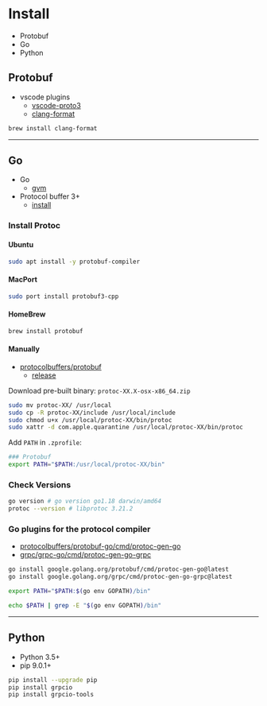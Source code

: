 # Install

- Protobuf
- Go
- Python

## Protobuf

- vscode plugins
  - [vscode-proto3](https://marketplace.visualstudio.com/items?itemName=zxh404.vscode-proto3)
  - [clang-format](https://marketplace.visualstudio.com/items?itemName=xaver.clang-format)

```bash
brew install clang-format
```

---

## Go

- Go
  - [gvm](https://github.com/moovweb/gvm)
- Protocol buffer 3+
  - [install](https://grpc.io/docs/protoc-installation/)
  
### Install Protoc

#### Ubuntu

```bash
sudo apt install -y protobuf-compiler
```

#### MacPort

```bash
sudo port install protobuf3-cpp
```

#### HomeBrew

```bash
brew install protobuf
```

#### Manually

- [protocolbuffers/protobuf](https://github.com/protocolbuffers/protobuf)
   - [release](https://github.com/protocolbuffers/protobuf/releases/latest)

Download pre-built binary: `protoc-XX.X-osx-x86_64.zip`

```bash
sudo mv protoc-XX/ /usr/local
sudo cp -R protoc-XX/include /usr/local/include
sudo chmod u+x /usr/local/protoc-XX/bin/protoc
sudo xattr -d com.apple.quarantine /usr/local/protoc-XX/bin/protoc
```

Add `PATH` in `.zprofile`:

```bash
### Protobuf
export PATH="$PATH:/usr/local/protoc-XX/bin"
```

### Check Versions

```bash
go version # go version go1.18 darwin/amd64
protoc --version # libprotoc 3.21.2
```

### Go plugins for the protocol compiler

- [protocolbuffers/protobuf-go/cmd/protoc-gen-go](https://github.com/protocolbuffers/protobuf-go/tree/master/cmd/protoc-gen-go)
- [grpc/grpc-go/cmd/protoc-gen-go-grpc](https://github.com/grpc/grpc-go/tree/master/cmd/protoc-gen-go-grpc)

```bash
go install google.golang.org/protobuf/cmd/protoc-gen-go@latest
go install google.golang.org/grpc/cmd/protoc-gen-go-grpc@latest
```

```bash
export PATH="$PATH:$(go env GOPATH)/bin"

echo $PATH | grep -E "$(go env GOPATH)/bin"
```
---

## Python

- Python 3.5+
- pip 9.0.1+

```bash
pip install --upgrade pip
pip install grpcio
pip install grpcio-tools
```


